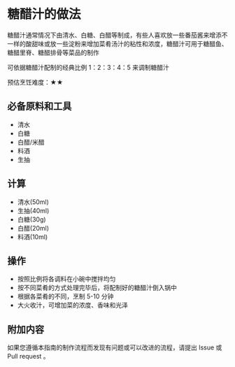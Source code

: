 # 糖醋汁的做法

糖醋汁通常情况下由清水、白糖、白醋等制成，有些人喜欢放一些番茄酱来增添不一样的酸甜味或放一些淀粉来增加菜肴汤汁的粘性和浓度，糖醋汁可用于糖醋鱼、糖醋里脊、糖醋排骨等菜品的制作

可依据糖醋汁配制的经典比例 1：2：3：4：5 来调制糖醋汁

预估烹饪难度：★★

## 必备原料和工具

- 清水
- 白糖
- 白醋/米醋
- 料酒
- 生抽

## 计算

- 清水(50ml)
- 生抽(40ml)
- 白糖(30g)
- 白醋(20ml)
- 料酒(10ml)

## 操作

- 按照比例将各调料在小碗中搅拌均匀
- 按不同菜肴的方式处理完毕后，将配制好的糖醋汁倒入锅中
- 根据各菜肴的不同，烹制 5-10 分钟
- 大火收汁，可增加菜的浓度、香味和光泽

## 附加内容

如果您遵循本指南的制作流程而发现有问题或可以改进的流程，请提出 Issue 或 Pull request 。
